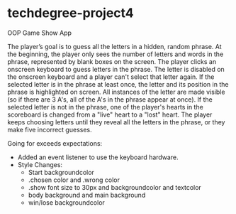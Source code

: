 # techdegree-project4
 OOP Game Show App

The player’s goal is to guess all the letters in a hidden, random phrase. At the beginning, the player only sees the number of letters and words in the phrase, represented by blank boxes on the screen.
The player clicks an onscreen keyboard to guess letters in the phrase.
The letter is disabled on the onscreen keyboard and a player can't select that letter again.
If the selected letter is in the phrase at least once, the letter and its position in the phrase is highlighted on screen. All instances of the letter are made visible (so if there are 3 A's, all of the A's in the phrase appear at once).
If the selected letter is not in the phrase, one of the player's hearts in the scoreboard is changed from a "live" heart to a "lost" heart.
The player keeps choosing letters until they reveal all the letters in the phrase, or they make five incorrect guesses.


Going for exceeds expectations: 

- Added an event listener to use the keyboard hardware.
- Style Changes:
     + Start backgroundcolor
     + .chosen color and .wrong color
     + .show font size to 30px and backgroundcolor and textcolor
     + body background and main background
     + win/lose backgroundcolor
     
 
